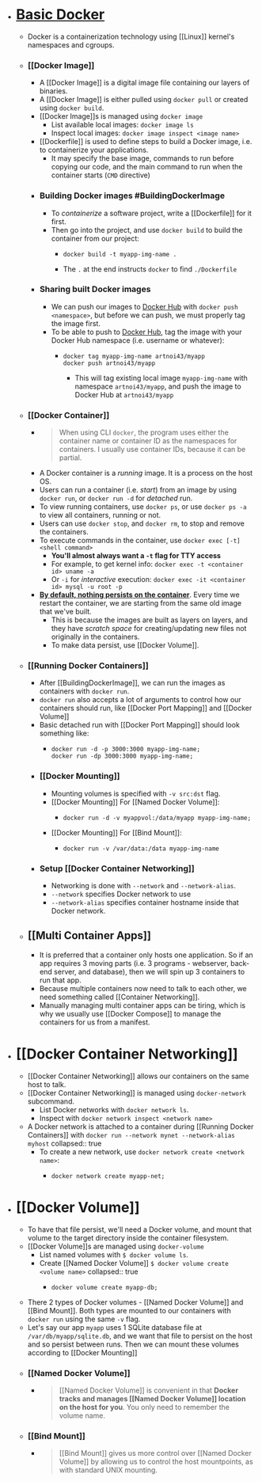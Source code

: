 - # [Basic Docker](https://docs.docker.com)
	- Docker is a containerization technology using [[Linux]] kernel's namespaces and cgroups.
	- ### [[Docker Image]]
		- A [[Docker Image]] is a digital image file containing our layers of binaries.
		- A [[Docker Image]] is either pulled using `docker pull` or created using `docker build`.
		- [[Docker Image]]s is managed using `docker image`
			- List available local images: `docker image ls`
			- Inspect local images: `docker image inspect <image name>`
		- [[Dockerfile]] is used to define steps to build a Docker image, i.e. to containerize your applications.
			- It may specify the base image, commands to run before copying our code, and the main command to run when the container starts (`CMD` directive)
		- ### Building Docker images #BuildingDockerImage
			- To _containerize_ a software project, write a [[Dockerfile]] for it first.
			- Then go into the project, and use `docker build` to build the container from our project:
				- ```
				  docker build -t myapp-img-name .
				  ```
				- The `.` at the end instructs `docker` to find `./Dockerfile`
		- ### Sharing built Docker images
			- We can push our images to [Docker Hub](https://hub.docker.io) with `docker push <namespace>`, but before we can push, we must properly tag the image first.
			- To be able to push to [Docker Hub](https://hub.docker.io), tag the image with your Docker Hub namespace (i.e. username or whatever):
				- ```
				  docker tag myapp-img-name artnoi43/myapp
				  docker push artnoi43/myapp
				  ```
					- This will tag existing local image `myapp-img-name` with namespace `artnoi43/myapp`, and push the image to Docker Hub at `artnoi43/myapp`
	- ### [[Docker Container]]
		- > When using CLI `docker`, the program uses either the container name or container ID as the namespaces for containers. I usually use container IDs, because it can be partial.
		- A Docker container is a _running_ image. It is a process on the host OS.
		- Users can run a container (i.e. _start_) from an image by using `docker run`, or `docker run -d` for _detached_ run.
		- To view running containers, use `docker ps`, or use `docker ps -a` to view all containers, running or not.
		- Users can use `docker stop`, and `docker rm`, to stop and remove the containers.
		- To execute commands in the container, use `docker exec [-t] <shell command>`
			- __You'll almost always want a `-t` flag for TTY access__
			- For example, to get kernel info: `docker exec -t <container id> uname -a`
			- Or `-i` for _interactive_ execution: `docker exec -it <container id> mysql -u root -p`
		- [__By default, nothing persists on the container__](https://docs.docker.com/get-started/05_persisting_data/). Every time we restart the container, we are starting from the same old image that we've built.
			- This is because the images are built as layers on layers, and they have _scratch space_ for creating/updating new files not originally in the containers.
			- To make data persist, use [[Docker Volume]].
	- ### [[Running Docker Containers]]
		- After [[BuildingDockerImage]], we can run the images as containers with `docker run`.
		- `docker run` also accepts a lot of arguments to control how our containers should run, like [[Docker Port Mapping]] and [[Docker Volume]]
		- Basic detached run with [[Docker Port Mapping]] should look something like:
			- ```
			  docker run -d -p 3000:3000 myapp-img-name;
			  docker run -dp 3000:3000 myapp-img-name;
			  ```
		- ### [[Docker Mounting]]
			- Mounting volumes is specified with `-v src:dst` flag.
			- [[Docker Mounting]] For [[Named Docker Volume]]:
				- ```
				  docker run -d -v myappvol:/data/myapp myapp-img-name;
				  ```
			- [[Docker Mounting]] For [[Bind Mount]]:
				- ```
				  docker run -v /var/data:/data myapp-img-name
				  ```
		- ### Setup [[Docker Container Networking]]
			- Networking is done with `--network` and `--network-alias`.
			- `--network` specifies Docker network to use
			- `--network-alias` specifies container hostname inside that Docker network.
	- ## [[Multi Container Apps]]
		- It is preferred that a container only hosts one application. So if an app requires 3 moving parts (i.e. 3 programs - webserver, back-end server, and database), then we will spin up 3 containers to run that app.
		- Because multiple containers now need to talk to each other, we need something called [[Container Networking]].
		- Manually managing multi container apps can be tiring, which is why we usually use [[Docker Compose]] to manage the containers for us from a manifest.
- # [[Docker Container Networking]]
	- [[Docker Container Networking]] allows our containers on the same host to talk.
	- [[Docker Container Networking]] is managed using `docker-network` subcommand.
		- List Docker networks with `docker network ls`.
		- Inspect with `docker network inspect <network name>`
	- A Docker network is attached to a container during [[Running Docker Containers]] with `docker run --network mynet --network-alias myhost`
	  collapsed:: true
		- To create a new network, use `docker network create <network name>`:
			- ```
			  docker network create myapp-net;
			  ```
- # [[Docker Volume]]
	- To have that file persist, we'll need a Docker volume, and mount that volume to the target directory inside the container filesystem.
	- [[Docker Volume]]s are managed using `docker-volume`
		- List named volumes with `$ docker volume ls`.
		- Create [[Named Docker Volume]] `$ docker volume create <volume name>`
		  collapsed:: true
			- ```
			  docker volume create myapp-db;
			  ```
	- There 2 types of Docker volumes - [[Named Docker Volume]] and [[Bind Mount]]. Both types are mounted to our containers with `docker run` using the same `-v` flag.
	- Let's say our app `myapp` uses 1 SQLite database file at `/var/db/myapp/sqlite.db`, and we want that file to persist on the host and so persist between runs. Then we can mount these volumes according to [[Docker Mounting]]
	- ### [[Named Docker Volume]]
		- > [[Named Docker Volume]] is convenient in that __Docker tracks and manages [[Named Docker Volume]] location on the host for you__. You only need to remember the volume name.
	- ### [[Bind Mount]]
		- > [[Bind Mount]] gives us more control over [[Named Docker Volume]] by allowing us to control the host mountpoints, as with standard UNIX mounting.